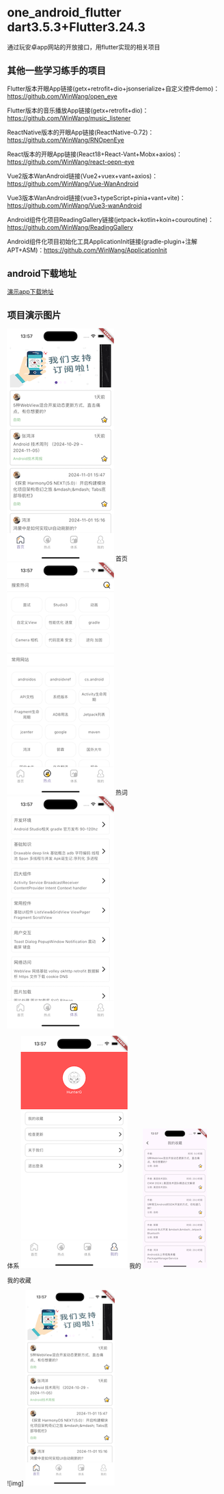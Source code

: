 # one_android_flutter dart3.5.3+Flutter3.24.3
通过玩安卓app网站的开放接口，用flutter实现的相关项目


## 其他一些学习练手的项目


Flutter版本开眼App链接(getx+retrofit+dio+jsonserialize+自定义控件demo)：https://github.com/WinWang/open_eye

Flutter版本的音乐播放App链接(getx+retrofit+dio)：https://github.com/WinWang/music_listener

ReactNative版本的开眼App链接(ReactNative-0.72)：https://github.com/WinWang/RNOpenEye

React版本的开眼App链接(React18+React-Vant+Mobx+axios)：https://github.com/WinWang/react-oepn-eye

Vue2版本WanAndroid链接(Vue2+vuex+vant+axios)：https://github.com/WinWang/Vue-WanAndroid

Vue3版本WanAndroid链接(vue3+typeScript+pinia+vant+vite)：https://github.com/WinWang/Vue3-wanAndroid

Android组件化项目ReadingGallery链接(jetpack+kotlin+koin+couroutine)：https://github.com/WinWang/ReadingGallery

Android组件化项目初始化工具ApplicationInit链接(gradle-plugin+注解APT+ASM)：https://github.com/WinWang/ApplicationInit

## android下载地址
[演示app下载地址](https://www.pgyer.com/gJjTehFC)

## 项目演示图片


![assets/snapshots/home.png](assets/snapshots/home.png)
首页
![assets/snapshots/hotkey.png](assets/snapshots/hotkey.png)
热词
![assets/snapshots/knowledge.png](assets/snapshots/knowledge.png)

体系
![assets/snapshots/me.png](assets/snapshots/me.png)
我的
![assets/snapshots/mycollect.png](assets/snapshots/mycollect.png)

我的收藏

![img]
<img src="https://github.com/NiuYuanpeng/myFlutter/blob/main/assets/snapshots/home.png" width="210px">

